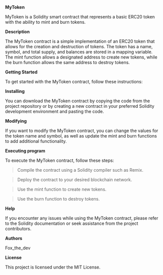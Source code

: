 **MyToken**

MyToken is a Solidity smart contract that represents a basic ERC20 token with the ability to mint and burn tokens.

**Description**

The MyToken contract is a simple implementation of an ERC20 token that allows for the creation and destruction of tokens. The token has a name, symbol, and total supply, and balances are stored in a mapping variable. The mint function allows a designated address to create new tokens, while the burn function allows the same address to destroy tokens.


**Getting Started**

To get started with the MyToken contract, follow these instructions:


**Installing**

You can download the MyToken contract by copying the code from the project repository or by creating a new contract in your preferred Solidity development environment and pasting the code.

**Modifying**

If you want to modify the MyToken contract, you can change the values for the token name and symbol, as well as update the mint and burn functions to add additional functionality.

**Executing program**

To execute the MyToken contract, follow these steps:

>Compile the contract using a Solidity compiler such as Remix.

>Deploy the contract to your desired blockchain network.

>Use the mint function to create new tokens.

>Use the burn function to destroy tokens.


**Help**

If you encounter any issues while using the MyToken contract, please refer to the Solidity documentation or seek assistance from the project contributors.


**Authors**

Fox_the_dev


**License**

This project is licensed under the MIT License.
